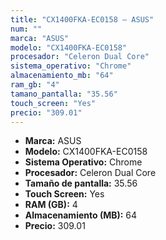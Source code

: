 ```yaml
---
title: "CX1400FKA-EC0158 — ASUS"
num: ""
marca: "ASUS"
modelo: "CX1400FKA-EC0158"
procesador: "Celeron Dual Core"
sistema_operativo: "Chrome"
almacenamiento_mb: "64"
ram_gb: "4"
tamano_pantalla: "35.56"
touch_screen: "Yes"
precio: "309.01"
---
```

<ul>
<li><strong>Marca:</strong> ASUS</li>
<li><strong>Modelo:</strong> CX1400FKA-EC0158</li>
<li><strong>Sistema Operativo:</strong> Chrome</li>
<li><strong>Procesador:</strong> Celeron Dual Core </li>
<li><strong>Tamaño de pantalla:</strong> 35.56</li>
<li><strong>Touch Screen:</strong> Yes</li>
<li><strong>RAM (GB):</strong> 4</li>
<li><strong>Almacenamiento (MB):</strong> 64</li>
<li><strong>Precio:</strong> 309.01</li>
</ul>